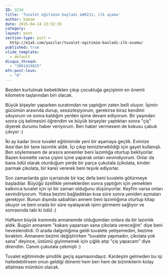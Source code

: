 ```yaml
---
ID: 3234
title: 'Tuvalet eğitimim başladı &#8211; ilk aşama'
author: babam
date: 2015-04-14 23:52:35
category:
layout: post
section-type: post >
  http://e1a5.com/yazilar/tuvalet-egitimim-basladi-ilk-asama/
published: true
slide_template:
  - default
disqus_thread:
  - "3861419815"
mfn-post-love:
  - "0"
---
```

Bezden kurtulmak bebeklikten çıkıp çocukluğa geçişimin en önemli kilometre taşlarından biri olacak.

Büyük bişeyler yaparken suratımdan ne yaptığım zaten belli oluyor. İşimin gücümün arasında durup, sessizleşiyorum, gerekirse biraz kendimi sıkıyorum ve sonra kaldığım yerden işime devam ediyorum. Bir yaşından sonra çiş kelimesini öğrendim ve büyük birşeyler yaptıktan sonra "çiş" diyerek durumu haber veriyorum. Ben haber vermesem de kokusu çabuk çıkıyor :)

İki ay kadar önce tuvalet eğitimimde yeni bir aşamaya geçtik. Evimize ikea'dan bir tane lazımlık aldık. İçi çıkıp temizlenebildiği için gayet kullanışlı. Ben söylemesem de arasıra annemler beni lazımlığa oturtup bekliyorlar. Bazen kısmette varsa çişimi içine yaparak onları sevindiyorum. Onlar da bana ödül olarak oturduğum yerde bir parça çukutala (çikolata, kinder parmak çikolata, bir kare) vererek beni teşvik ediyorlar.

Son zamanlarda gün içerisinde bir kaç defa beni tuvalete götürmeye başladılar. Büyüğü özellikle yemeklerden sonra yaptığım için yemekten kalkınca tuvalet için iyi bir zaman olduğunu düşünyorlar. Keyfim varsa onları sevindiriyorum. Yoksa bezimi bağladıktan kısa süre sonra yeniden açmaları gerekiyor. Bunun dışında sabahları annem beni lazımlığıma oturtup kitap okuyor ve beni orada bir süre oyalayarak işimi görmemi sağlıyor ve sonrasında tabi ki ödül :)

Haftanın büyük kısmında annanemde olduğumdan onlara da bir lazımlık aldık. Bugün annanem "kakanı yaparsan sana çikolata vereceğim" diye beni heveslendirdi. O arada dalgınlığıma geldi tuvalete yetişemedim, bezime bıraktım. Annanem bezimi değiştirirken "tuvalete yapmadın, çikolata yok sana" deyince, üstümü giyinmemek için çığlık atıp "çiş yapacam" diye direndim. Canım çukutala çekmişti :)

Tuvalet eğitimimde şimdilik geçiş aşamasındayız. Kardeşim gelmeden bu işi halledebilirsem onun geldiği dönemi hem ben hem de bizimkilerin kolay atlatması mümkün olacak.
